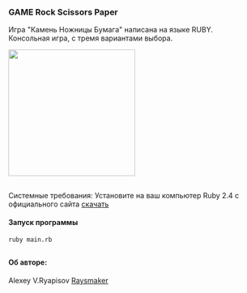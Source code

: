 ### GAME Rock Scissors Paper 
Игра "Камень Ножницы Бумага" написана на языке RUBY.<br />
Консольная игра, с тремя вариантами выбора.

<img src="https://upload.wikimedia.org/wikipedia/commons/thumb/b/bb/Rock-paper-scissors-ru.svg/460px-Rock-paper-scissors-ru.svg.png" width="250"/>

##
Системные требования:
Установите на ваш компьютер Ruby 2.4 с официального сайта <a href="https://www.ruby-lang.org/ru/downloads/">скачать</a></br>

#### Запуск программы 

``` 
ruby main.rb 
```

##
<h4> Об авторе: </h4>
Alexey V.Ryapisov <a href="https://raysmaker.github.io/person">Raysmaker</a>
